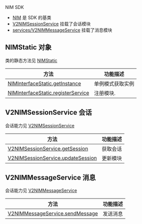 NIM SDK

- [NIM](interfaces/NIM.default.html) 是 SDK 的基类
- [V2NIMSessionService](interfaces/services_V2NIMSessionService.default.html) 挂载了会话模块
- [services/V2NIMMessageService](interfaces/services_V2NIMMessageService.default.html) 挂载了消息模块

## NIMStatic 对象

类的静态方法见 [NIMStatic](interfaces/NIM.NIMStatic.html)

| 方法                                                                                | 功能描述         |
| ----------------------------------------------------------------------------------- | ---------------- |
| [NIMInterfaceStatic.getInstance](interfaces/NIM.NIMStatic.html#getInstance)         | 单例模式获取实例 |
| [NIMInterfaceStatic.registerService](interfaces/NIM.NIMStatic.html#registerService) | 注册模块.        |

## V2NIMSessionService 会话

会话能力见 [V2NIMSessionService](interfaces/services_V2NIMSessionService.default.html)

| 方法                                                                                                    | 功能描述 |
| ------------------------------------------------------------------------------------------------------- | -------- |
| [V2NIMSessionService.getSession](interfaces/services_V2NIMSessionService.default.html#getSession)       | 获取会话 |
| [V2NIMSessionService.updateSession](interfaces/services_V2NIMSessionService.default.html#updateSession) | 更新模块 |

## V2NIMMessageService 消息

会话能力见 [V2NIMMessageService](interfaces/services_V2NIMMessageService.default.html)

| 方法                                                                                                | 功能描述 |
| --------------------------------------------------------------------------------------------------- | -------- |
| [V2NIMMessageService.sendMessage](interfaces/services_V2NIMMessageService.default.html#sendMessage) | 发送消息 |

